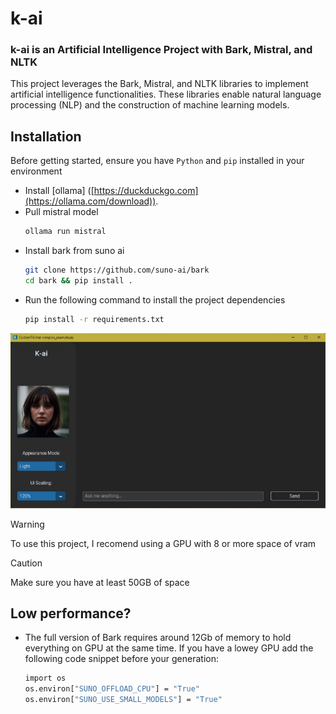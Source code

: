 # k-ai
### k-ai is an Artificial Intelligence Project with Bark, Mistral, and NLTK

This project leverages the Bark, Mistral, and NLTK libraries to implement artificial intelligence functionalities. These libraries enable natural language processing (NLP) and the construction of machine learning models.

## Installation

Before getting started, ensure you have `Python` and `pip` installed in your environment
- Install [ollama] ([https://duckduckgo.com](https://ollama.com/download)).
- Pull mistral model 
  ```bash
  ollama run mistral
  ```
- Install bark from suno ai
  ```bash
  git clone https://github.com/suno-ai/bark
  cd bark && pip install . 
  ```
- Run the following command to install the project dependencies
  ```bash
  pip install -r requirements.txt
  ```

![Texto Alternativo](images/example.png)

> [!WARNING]
> To use this project, I recomend using a GPU with 8 or more space of vram

> [!CAUTION]
> Make sure you have at least 50GB of space
## Low performance?
- The full version of Bark requires around 12Gb of memory to hold everything on GPU at the same time. If you have a lowey GPU add the following code snippet before your generation:
  ```bash
  import os
  os.environ["SUNO_OFFLOAD_CPU"] = "True"
  os.environ["SUNO_USE_SMALL_MODELS"] = "True"
  ```
